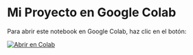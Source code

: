 # Mi Proyecto en Google Colab

Para abrir este notebook en Google Colab, haz clic en el botón:

[![Abrir en Colab](https://colab.research.google.com/assets/colab-badge.svg)](https://colab.research.google.com/github/JuanSanSu/TallerUSC_Grover/blob/main/Grover.ipynb)
